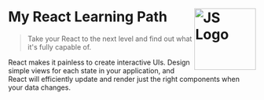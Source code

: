 # My React Learning Path <img src="http://bit.ly/2SXZHZY" width="125" align="right" alt="JS Logo">

> Take your React to the next level and find out what it's fully capable of.

React makes it painless to create interactive UIs. Design simple views for each state in your application, and React will efficiently update and render just the right components when your data changes.
